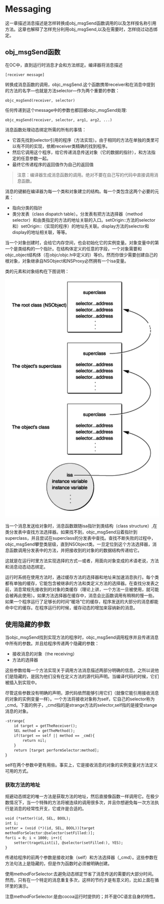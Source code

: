 # Messaging

这一章描述消息描述是怎样转换成obj\_msgSend函数调用的以及怎样按名称引用方法。这章也解释了怎样充分利用obj\_msgSend,以及在需要时，怎样绕过动态绑定。

## obj\_msgSend函数

在OC中，直到运行时消息才会和方法绑定。编译器将消息描述

```
[receiver message]
```

转换成消息函数的调用，objc\_msgSend.这个函数携带receiver和在消息中提到的方法的名字—也就是方法selector—作为两个重要的参数：

```
objc_msgSend(receiver, selector)
```

任何传递到这个message中的参数也都回被objc\_msgSend处理:

```
objc_msgSend(receiver, selector, arg1, arg2, ...)
```

消息函数处理动态绑定所需的所有的事情：

* 它首先找到selector引用的程序（方法实现）。由于相同的方法在单独的类里可以有不同的实现，依赖receiver类精确的找到程序。
* 然后它调用这个程序，给它传递消息传送对象（它的数据的指针），和方法指定的任意参数一起。
* 最终它传递程序的返回值作为自己的返回值

> 注意：编译器生成消息函数的调用。绝对不要在自己写的代码中直接调用消息函数。

消息的键躺在编译器为每一个类和对象建立的结构。每一个类包含这两个必要的元素：

* 指向分类的指针
* 类分发表（class dispatch table）。分发表有把方法选择器（method selector）和由类指定的方法的地址关联的入口。setOrigin::方法的selector和）setOrigin::（实现的程序）的地址先关联。display方法的selector和display的地址相关联，等等。

当一个对象创建时，会给它内存空间，也会初始化它的实例变量。对象变量中的第一个是类结构的一个指针。在结构体定义的任意的字段，一个对象需要和objc\_object结构体（在objc\/objc.h中定义的）等价。然而你很少需要创建自己的根对象，对象继承自NSObject和NSProxy必然拥有一个isa变量。

类的元素和对象结构在下图说明：

![](/assets/runtime-001.png)

当一个消息发送给对象时，消息函数跟随isa指针到类结构（class structure）,在类分发表中查找方法选择器。如果找不到，objc\_msgSend沿着指针到superclass，并且尝试在superclass的分发表中查找。查找不断失败的过程中，objc\_msgSend攀登类层级，直到NSObject类。一旦定位到这个方法选择器，消息函数调用分发表中的方法，并把接收到的对象的的数据结构传递给它。

这就是在运行时里方法实现选择的方式—或者，用面向对象变成的术语老说，方法和消息动态动态绑定。

运行时系统在使用方法时，通过缓存方法的选择器和地址来加速消息执行。每个类都有单独的缓存，它能包含被继承的方法和类定义方法的选择器。在查找分发表之前，消息常规先接收到的对象的类缓存（理论上讲，一个方法一旦被使用，就可能会被再此使用）。如果方法选择器在缓存中，消息会比函数调用有稍稍的慢一些。如果一个程序运行了足够长的时间“暖场”它的缓存，程序发送的大部分的消息都能命中它的缓存。在程序运行的时候，缓存动态的增加来容纳新的消息。

## 使用隐藏的参数

当objc\_msgSend找到实现方法的程序时，objc\_msgSend调用程序并且传递消息中所有的参数。并且给程序传递两个隐藏的参数：

* 接收消息的对象（the receiving）
* 方法的选择器



这些参数给每一个方法实现关于调用方法消息描述两部分明确的信息。之所以说他们是隐藏的，是因为他们没有在定义方法的源代码声明。当编译代码的时候，它们被插入到实现中。



尽管这些参数没有明确的声明，源代码依然能够引用它们（就像它能引用接收消息的对象的实例变量一样）。一个方法将接收对象称为self，它自己的selector称为\_cmd。下面的例子，\_cmd指的是strange方法的selector,self指的是接受stange消息的对象。

```
-strange{
	id target = getTheReceiver();
	SEL method = getTheMethod();
	if(target == self || method == _cmd){
		return nil;	
	}
	return [target performSelector:method];
}
```



self在两个参数中更有用些。事实上，它是接收消息的对象的实例变量对方法定义可用的方式。



### 获取方法的地址

规避动态绑定的唯一方法是获取方法的地址，然后直接像函数一样调用它。在极少数情况下，当一个特殊的方法将被连续的调用很多次，并且你想避免每一次方法执行是消息的经常性开支，它或许是合适的。

```
void (*setter)(id, SEL, BOOL);
int i;
setter = (void (*)(id, SEL, BOOL))[target methodForSelector:@selector(setFilled:)];
for(i = 0; i < 1000; i++){
	setter(tragetList[i], @selector(setFilled:), YES);
}
```



传递给程序的前两个参数是接收对象（self）和方法选择器（\_cmd）。这些参数在方法句法上是隐藏的，但是作为函数时必须被明确创建。



使用methodForSelector:去避免动态绑定节省了消息传送的需要的大部分时间。然而，只有在一个特定的消息重复多次，这样的节约才是有意义的，比如上面在循环里的演示。



注意methodForSelector:是由cocoa运行时提供的；并不是OC语言自身的特性。


































